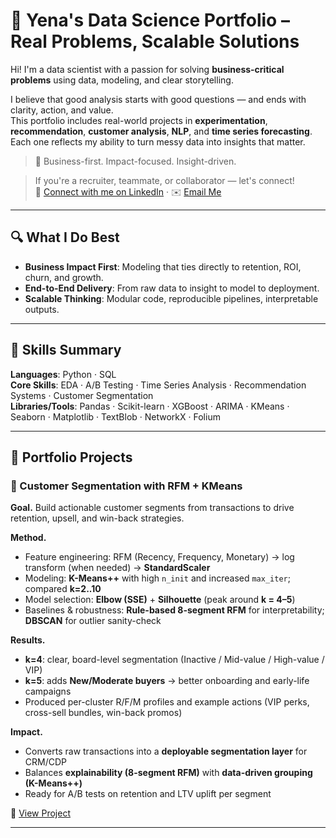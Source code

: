 # 🚀 Yena's Data Science Portfolio – Real Problems, Scalable Solutions

Hi! I'm a data scientist with a passion for solving **business-critical problems** using data, modeling, and clear storytelling.

I believe that good analysis starts with good questions — and ends with clarity, action, and value.  
This portfolio includes real-world projects in **experimentation**, **recommendation**, **customer analysis**, **NLP**, and **time series forecasting**.  
Each one reflects my ability to turn messy data into insights that matter.

> 🎯 Business-first. Impact-focused. Insight-driven.


> If you're a recruiter, teammate, or collaborator — let's connect!  
> 📎 [Connect with me on LinkedIn](https://www.linkedin.com/in/你的linkedin用户名) · ✉️ [Email Me](mailto:yenawei@yahoo.com)


---

## 🔍 What I Do Best

- **Business Impact First**: Modeling that ties directly to retention, ROI, churn, and growth.
- **End-to-End Delivery**: From raw data to insight to model to deployment.
- **Scalable Thinking**: Modular code, reproducible pipelines, interpretable outputs. 

---

## 🔧 Skills Summary

**Languages**: Python · SQL  
**Core Skills**: EDA · A/B Testing · Time Series Analysis · Recommendation Systems · Customer Segmentation  
**Libraries/Tools**: Pandas · Scikit-learn · XGBoost · ARIMA · KMeans · Seaborn · Matplotlib · TextBlob · NetworkX · Folium

---

## 📂 Portfolio Projects

### 🧭 Customer Segmentation with RFM + KMeans
**Goal.** Build actionable customer segments from transactions to drive retention, upsell, and win-back strategies.

**Method.**
- Feature engineering: RFM (Recency, Frequency, Monetary) → log transform (when needed) → **StandardScaler**
- Modeling: **K-Means++** with high `n_init` and increased `max_iter`; compared **k=2..10**
- Model selection: **Elbow (SSE)** + **Silhouette** (peak around **k = 4–5**)
- Baselines & robustness: **Rule-based 8-segment RFM** for interpretability; **DBSCAN** for outlier sanity-check

**Results.**
- **k=4**: clear, board-level segmentation (Inactive / Mid-value / High-value / VIP)  
- **k=5**: adds **New/Moderate buyers** → better onboarding and early-life campaigns  
- Produced per-cluster R/F/M profiles and example actions (VIP perks, cross-sell bundles, win-back promos)

**Impact.**
- Converts raw transactions into a **deployable segmentation layer** for CRM/CDP
- Balances **explainability (8-segment RFM)** with **data-driven grouping (K-Means++)**
- Ready for A/B tests on retention and LTV uplift per segment
  
🔗 [View Project](https://github.com/Nana47lucky/DS_Portfolio/blob/main/01_Customr_Segmentation_RFM_KMeans/readme.md)

---

